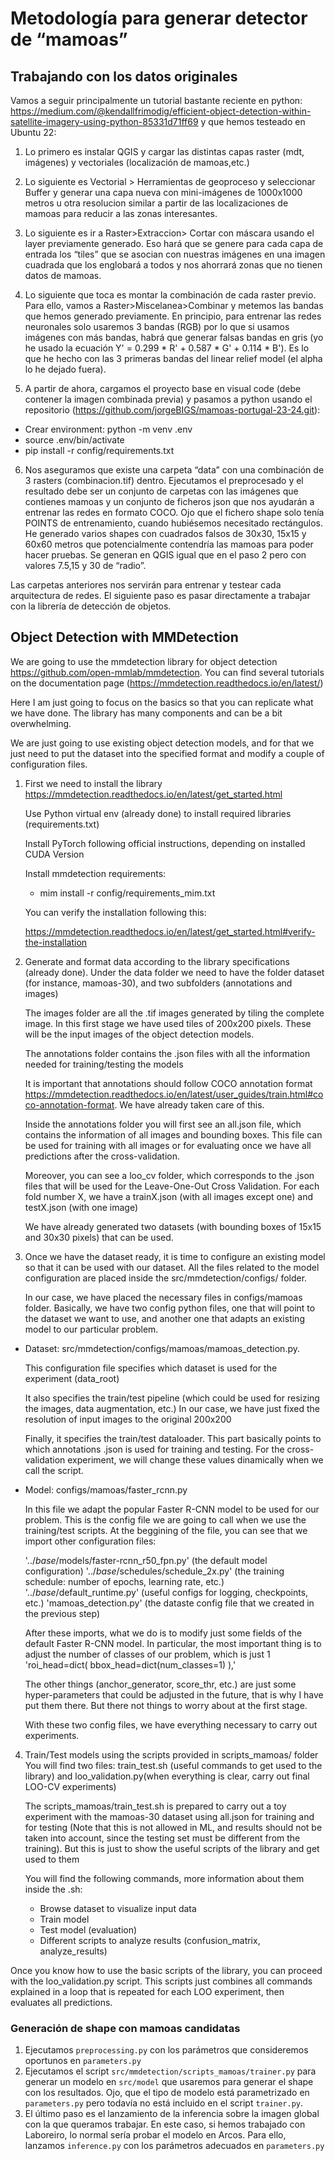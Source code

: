 # Metodología para generar detector de “mamoas”

## Trabajando con los datos originales

Vamos a seguir principalmente un tutorial bastante reciente en python: https://medium.com/@kendallfrimodig/efficient-object-detection-within-satellite-imagery-using-python-85331d71ff69 y que hemos testeado en Ubuntu 22:

1. Lo primero es instalar QGIS y cargar las distintas capas raster (mdt, imágenes) y vectoriales (localización de mamoas,etc.)
2. Lo siguiente es Vectorial > Herramientas de geoproceso y seleccionar Buffer y generar una capa nueva con mini-imágenes de 1000x1000 metros u otra resolucion similar a partir de las localizaciones de mamoas para reducir a las zonas interesantes.
3. Lo siguiente es ir a Raster>Extraccion> Cortar con máscara usando el layer previamente generado. Eso hará que se genere para cada capa de entrada los “tiles” que se asocian con nuestras imágenes en una imagen cuadrada que los englobará a todos y nos ahorrará zonas que no tienen datos de mamoas.
4. Lo siguiente que toca es montar la combinación de cada raster previo. Para ello, vamos a Raster>Miscelanea>Combinar y metemos las bandas que hemos generado previamente. En principio, para entrenar las redes neuronales solo usaremos 3 bandas (RGB) por lo que si usamos imágenes con más bandas, habrá que generar falsas bandas en gris (yo he usado la ecuación Y' = 0.299 * R' + 0.587 * G' + 0.114 * B'). Es lo que he hecho con las 3 primeras bandas del linear relief model (el alpha lo he dejado fuera). 

5. A partir de ahora, cargamos el proyecto base en visual code (debe contener la imagen combinada previa)  y pasamos a python usando el repositorio (https://github.com/jorgeBIGS/mamoas-portugal-23-24.git):

- Crear environment: python -m venv .env
- source .env/bin/activate
- pip install -r config/requirements.txt

6. Nos aseguramos que existe una carpeta “data” con una combinación de 3 rasters (combinacion.tif) dentro. Ejecutamos el preprocesado y el resultado debe ser un conjunto de carpetas con las imágenes que contienes mamoas y un conjunto de ficheros json que nos ayudarán a entrenar las redes en formato COCO. Ojo que el fichero shape solo tenía POINTS de entrenamiento, cuando hubiésemos necesitado rectángulos. He generado varios shapes con cuadrados falsos de 30x30, 15x15 y 60x60  metros que potencialmente contendría las mamoas para poder hacer pruebas. Se generan en QGIS igual que en el paso 2 pero con valores 7.5,15 y 30 de “radio”.

Las carpetas anteriores nos servirán para entrenar y testear cada arquitectura de redes. El siguiente paso es pasar directamente a trabajar con la librería de detección de objetos.

## Object Detection with MMDetection

We are going to use the mmdetection library for object detection https://github.com/open-mmlab/mmdetection. 
You can find several tutorials on the documentation page (https://mmdetection.readthedocs.io/en/latest/)

Here I am just going to focus on the basics so that you can replicate what we have done. The library has many components and can be a bit overwhelming. 

We are just going to use existing object detection models, and for that we just need to put the dataset into the specified format and modify a couple of configuration files.

1. First we need to install the library https://mmdetection.readthedocs.io/en/latest/get_started.html 

    Use Python virtual env (already done) to install required libraries (requirements.txt)

    Install PyTorch following official instructions, depending on installed CUDA Version

    Install mmdetection requirements: 
    - mim install -r config/requirements_mim.txt

    You can verify the installation following this:
    
    https://mmdetection.readthedocs.io/en/latest/get_started.html#verify-the-installation

2. Generate and format data according to the library specifications (already done). Under the data folder we need to have the folder dataset (for instance, mamoas-30), and two subfolders (annotations and images)

    The images folder are all the .tif images generated by tiling the complete image. In this first stage we have used tiles of 200x200 pixels. These will be the input images of the object detection models.

    The annotations folder contains the .json files with all the information needed for training/testing the models

    It is important that annotations should follow COCO annotation format https://mmdetection.readthedocs.io/en/latest/user_guides/train.html#coco-annotation-format. We have already taken care of this.

    Inside the annotations folder you will first see an all.json file, which contains the information of all images and bounding boxes. This file can be used for training with all images or for evaluating once we have all predictions after the cross-validation.

    Moreover, you can see a loo_cv folder, which corresponds to the .json files that will be used for the Leave-One-Out Cross Validation. For each fold number X, we have a trainX.json (with all images except one) and testX.json (with one image)

    We have already generated two datasets (with bounding boxes of 15x15 and 30x30 pixels) that can be used.

3. Once we have the dataset ready, it is time to configure an existing model so that it can be used with our dataset. All the files related to the model configuration are placed inside the src/mmdetection/configs/ folder.

    In our case, we have placed the necessary files in configs/mamoas folder. Basically, we have two config python files, one that will point to the dataset we want to use, and another one that adapts an existing model to our particular problem.

- Dataset: src/mmdetection/configs/mamoas/mamoas_detection.py. 

    This configuration file specifies which dataset is used for the experiment (data_root)

    It also specifies the train/test pipeline (which could be used for resizing the images, data augmentation, etc.) In our case, we have just fixed the resolution of input images to the original 200x200

    Finally, it specifies the train/test dataloader. This part basically points to which annotations .json is used for training and testing. For the cross-validation experiment, we will change these values dinamically when we call the script.

- Model: configs/mamoas/faster_rcnn.py

    In this file we adapt the popular Faster R-CNN model to be used for our problem. This is the config file we are going to call when we use the training/test scripts. At the beggining of the file, you can see that we import other configuration files:

    '../_base_/models/faster-rcnn_r50_fpn.py' (the default model configuration)
    '../_base_/schedules/schedule_2x.py' (the training schedule: number of epochs, learning rate, etc.)
    '../_base_/default_runtime.py' (useful configs for logging, checkpoints, etc.)
    'mamoas_detection.py' (the dataste config file that we created in the previous step)

    After these imports, what we do is to modify just some fields of the default Faster R-CNN model. In particular, the most important thing is to adjust the number of classes of our problem, which is just 1
    'roi_head=dict(
        bbox_head=dict(num_classes=1)
        ),'

    The other things (anchor_generator, score_thr, etc.) are just some hyper-parameters that could be adjusted in the future, that is why I have put them there. But there not things to worry about at the first stage.

    With these two config files, we have everything necessary to carry out experiments.

4. Train/Test models using the scripts provided in scripts_mamoas/ folder
You will find two files: train_test.sh (useful commands to get used to the library) and loo_validation.py(when everything is clear, carry out final LOO-CV experiments)

    The scripts_mamoas/train_test.sh is prepared to carry out a toy experiment with the mamoas-30 dataset using all.json for training and for testing (Note that this is not allowed in ML, and results should not be taken into account, since the testing set must be different from the training). But this is just to show the useful scripts of the library and get used to them

    You will find the following commands, more information about them inside the .sh:
    - Browse dataset to visualize input data
    - Train model
    - Test model (evaluation)
    - Different scripts to analyze results (confusion_matrix, analyze_results)

Once you know how to use the basic scripts of the library, you can proceed with the loo_validation.py script. This scripts just combines all commands explained in a loop that is repeated for each LOO experiment, then evaluates all predictions.

### Generación de shape con mamoas candidatas

1. Ejecutamos `preprocessing.py` con los parámetros que consideremos oportunos en `parameters.py`
2. Ejecutamos el script `src/mmdetection/scripts_mamoas/trainer.py` para generar un modelo en `src/model` que usaremos para generar el shape con  los resultados. Ojo, que el tipo de modelo está parametrizado en `parameters.py` pero todavía no está incluido en el script `trainer.py`.
3. El último paso es el lanzamiento de la inferencia sobre la imagen global con la que queramos trabajar. En este caso, si hemos trabajado con Laboreiro, lo normal sería probar el modelo en Arcos. Para ello, lanzamos `inference.py` con los parámetros adecuados en `parameters.py`
